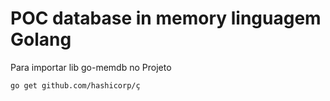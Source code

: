 # POC database in memory linguagem Golang


Para importar lib go-memdb no Projeto
```
go get github.com/hashicorp/ç
```

